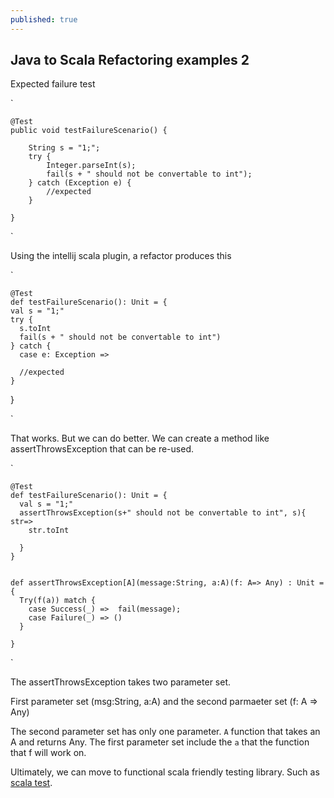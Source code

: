 ```yaml
---
published: true 
---
```


##  Java to Scala Refactoring examples 2

Expected failure test

`

    @Test
    public void testFailureScenario() {

        String s = "1;";
        try {
            Integer.parseInt(s);
            fail(s + " should not be convertable to int");
        } catch (Exception e) {
            //expected
        }

    }
`


Using the intellij scala plugin, a refactor produces this

`

    @Test
    def testFailureScenario(): Unit = {
    val s = "1;"
    try {
      s.toInt
      fail(s + " should not be convertable to int")
    } catch {
      case e: Exception =>

      //expected
    }
  }

`


That works. But we can do better. We can create a method like assertThrowsException that can be re-used.

`

    @Test
    def testFailureScenario(): Unit = {
      val s = "1;"
      assertThrowsException(s+" should not be convertable to int", s){ str=>
        str.toInt

      }
    }


    def assertThrowsException[A](message:String, a:A)(f: A=> Any) : Unit ={
      Try(f(a)) match {
        case Success(_) =>  fail(message);
        case Failure(_) => ()
      }

    }
` 

The assertThrowsException takes two parameter set.

First parameter set (msg:String, a:A)  and the second parmaeter set (f: A => Any) 

The second parameter set has only one parameter. `A` function that takes an A and returns Any. 
The first parameter set include the `a` that the function that f will work on.

Ultimately, we can move to functional scala friendly testing library. Such as [scala test](http://www.scalatest.org).
